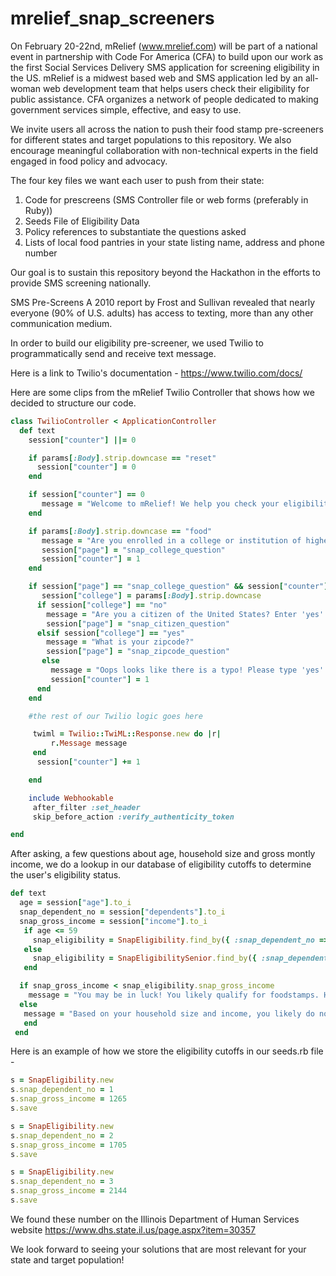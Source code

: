 # mrelief_snap_screeners

On February 20-22nd, mRelief (www.mrelief.com) will be part of a national event in partnership with Code For America (CFA) to build upon our work as the first Social Services Delivery SMS application for screening eligibility in the US. mRelief is a midwest based web and SMS application led by an all-woman web development team that helps users check their eligibility for public assistance. CFA organizes a network of people dedicated to making government services simple, effective, and easy to use.

We invite users all across the nation to push their food stamp pre-screeners for different states and target populations to this repository.  We also encourage meaningful collaboration with non-technical experts in the field engaged in food policy and advocacy.

The four key files we want each user to push from their state:
1) Code for prescreens (SMS Controller file or web forms (preferably in Ruby))
2) Seeds File of Eligibility Data
3) Policy references to substantiate the questions asked
4) Lists of local food pantries in your state listing name, address and phone number

Our goal is to sustain this repository beyond the Hackathon in the efforts to provide SMS screening nationally.


SMS Pre-Screens
A 2010 report by Frost and Sullivan revealed that nearly everyone (90% of U.S. adults) has access to texting, more than any other communication medium.

In order to build our eligibility pre-screener, we used Twilio to programmatically send and receive text message.

Here is a link to Twilio's documentation - https://www.twilio.com/docs/

Here are some clips from the mRelief Twilio Controller that shows how we decided to structure our code.

```ruby
class TwilioController < ApplicationController
  def text
    session["counter"] ||= 0

    if params[:Body].strip.downcase == "reset"
      session["counter"] = 0
    end

    if session["counter"] == 0
       message = "Welcome to mRelief! We help you check your eligibility for benefits. For foodstamps, text 'food'.  If you make a mistake, send the message 'reset'."
    end

    if params[:Body].strip.downcase == "food"
       message = "Are you enrolled in a college or institution of higher education? Enter 'yes' or 'no'"
       session["page"] = "snap_college_question"
       session["counter"] = 1
    end

    if session["page"] == "snap_college_question" && session["counter"] == 2
       session["college"] = params[:Body].strip.downcase
      if session["college"] == "no"
        message = "Are you a citizen of the United States? Enter 'yes' or 'no'"
        session["page"] = "snap_citizen_question"
      elsif session["college"] == "yes"
        message = "What is your zipcode?"
        session["page"] = "snap_zipcode_question"
       else
         message = "Oops looks like there is a typo! Please type 'yes' or 'no' to answer this question."
         session["counter"] = 1
      end
    end

    #the rest of our Twilio logic goes here

     twiml = Twilio::TwiML::Response.new do |r|
         r.Message message
     end
      session["counter"] += 1

    end

    include Webhookable
     after_filter :set_header
     skip_before_action :verify_authenticity_token

end
```

After asking, a few questions about age, household size and gross montly income, we do a lookup in our database of eligibility cutoffs to determine the user's eligibility status.

```ruby
def text
  age = session["age"].to_i
  snap_dependent_no = session["dependents"].to_i
  snap_gross_income = session["income"].to_i
   if age <= 59
     snap_eligibility = SnapEligibility.find_by({ :snap_dependent_no => snap_dependent_no })
   else
     snap_eligibility = SnapEligibilitySenior.find_by({ :snap_dependent_no => snap_dependent_no })
   end

  if snap_gross_income < snap_eligibility.snap_gross_income
    message = "You may be in luck! You likely qualify for foodstamps. However make sure you accounted for your parents income, if you are still living in the same household.  To access your food stamps, go to #{@lafcenter.center} at #{@lafcenter.address} #{@lafcenter.city}, #{@lafcenter.zipcode.to_i }, #{@lafcenter.telephone}. "
  else
   message = "Based on your household size and income, you likely do not qualify for food stamps. A food pantry near you is #{@food_pantry.name} - #{@food_pantry.street} #{@food_pantry.city} #{@food_pantry.state}, #{@food_pantry.zip} #{@food_pantry.phone}. To check other programs, text 'menu'."
   end
 end
```

Here is an example of how we store the eligibility cutoffs in our seeds.rb file -

```ruby
s = SnapEligibility.new
s.snap_dependent_no = 1
s.snap_gross_income = 1265
s.save

s = SnapEligibility.new
s.snap_dependent_no = 2
s.snap_gross_income = 1705
s.save

s = SnapEligibility.new
s.snap_dependent_no = 3
s.snap_gross_income = 2144
s.save
```

We found these number on the Illinois Department of Human Services website
https://www.dhs.state.il.us/page.aspx?item=30357


We look forward to seeing your solutions that are most relevant for your state and target population!
